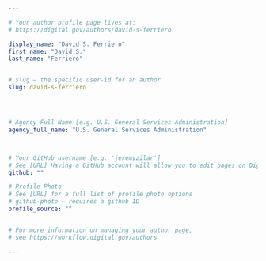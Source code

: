 ```yaml
---

# Your author profile page lives at:
# https://digital.gov/authors/david-s-ferriero

display_name: "David S. Ferriero"
first_name: "David S."
last_name: "Ferriero"


# slug — the specific user-id for an author.
slug: david-s-ferriero




# Agency Full Name [e.g. U.S. General Services Administration]
agency_full_name: "U.S. General Services Administration"



# Your GitHub username [e.g. 'jeremyzilar']
# See [URL] Having a GitHub account will allow you to edit pages on DigitalGov. The image used in your GitHub account can also be used to populate your digital.gov profile photo.
github: ""

# Profile Photo
# See [URL] for a full list of profile photo options
# github-photo — requires a github ID
profile_source: ""


# For more information on managing your author page,
# see https://workflow.digital.gov/authors

---
```

